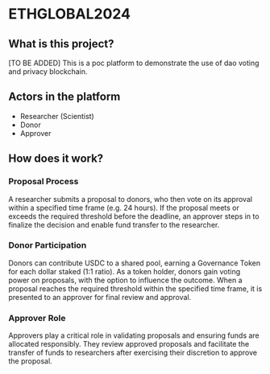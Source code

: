 # ETHGLOBAL2024

## What is this project?
[TO BE ADDED]
This is a poc platform to demonstrate the use of dao voting and privacy blockchain.

## Actors in the platform
- Researcher (Scientist)
- Donor
- Approver

## How does it work?
### Proposal Process

A researcher submits a proposal to donors, who then vote on its approval within a specified time frame (e.g. 24 hours). If the proposal meets or exceeds the required threshold before the deadline, an approver steps in to finalize the decision and enable fund transfer to the researcher.

### Donor Participation

Donors can contribute USDC to a shared pool, earning a Governance Token for each dollar staked (1:1 ratio).
As a token holder, donors gain voting power on proposals, with the option to influence the outcome.
When a proposal reaches the required threshold within the specified time frame, it is presented to an approver for final review and approval.

### Approver Role

Approvers play a critical role in validating proposals and ensuring funds are allocated responsibly. They review approved proposals and facilitate the transfer of funds to researchers after exercising their discretion to approve the proposal.